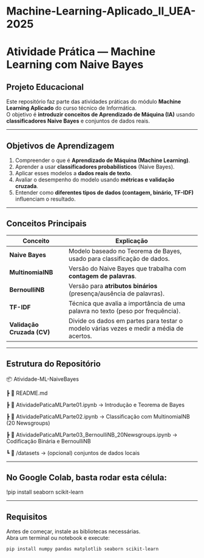 # Machine-Learning-Aplicado_II_UEA-2025

# Atividade Prática — Machine Learning com Naive Bayes

## Projeto Educacional
Este repositório faz parte das atividades práticas do módulo **Machine Learning Aplicado** do curso técnico de Informática.  
O objetivo é **introduzir conceitos de Aprendizado de Máquina (IA)** usando **classificadores Naive Bayes** e conjuntos de dados reais.

---

## Objetivos de Aprendizagem

1. Compreender o que é **Aprendizado de Máquina (Machine Learning)**.
2. Aprender a usar **classificadores probabilísticos** (Naive Bayes).
3. Aplicar esses modelos a **dados reais de texto**.
4. Avaliar o desempenho do modelo usando **métricas e validação cruzada**.
5. Entender como **diferentes tipos de dados (contagem, binário, TF-IDF)** influenciam o resultado.

---

## Conceitos Principais

| Conceito | Explicação |
|-----------|-------------|
| **Naive Bayes** | Modelo baseado no Teorema de Bayes, usado para classificação de dados. |
| **MultinomialNB** | Versão do Naive Bayes que trabalha com **contagem de palavras**. |
| **BernoulliNB** | Versão para **atributos binários** (presença/ausência de palavras). |
| **TF-IDF** | Técnica que avalia a importância de uma palavra no texto (peso por frequência). |
| **Validação Cruzada (CV)** | Divide os dados em partes para testar o modelo várias vezes e medir a média de acertos. |

---

## Estrutura do Repositório

📦 Atividade-ML-NaiveBayes

┣ 📜 README.md

┣ 📘 AtividadePaticaMLParte01.ipynb → Introdução e Teorema de Bayes

┣ 📘 AtividadePaticaMLParte02.ipynb → Classificação com MultinomialNB (20 Newsgroups)

┣ 📘 AtividadePaticaMLParte03_BernoulliNB_20Newsgroups.ipynb → Codificação Binária e BernoulliNB

┗ 📁 /datasets → (opcional) conjuntos de dados locais


---
## No Google Colab, basta rodar esta célula:

!pip install seaborn scikit-learn

---
## Requisitos

Antes de começar, instale as bibliotecas necessárias.  
Abra um terminal ou notebook e execute:

```bash
pip install numpy pandas matplotlib seaborn scikit-learn
